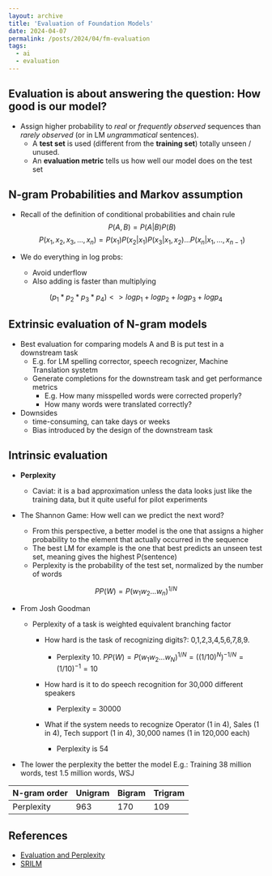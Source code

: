 ```yaml
---
layout: archive
title: 'Evaluation of Foundation Models'
date: 2024-04-07
permalink: /posts/2024/04/fm-evaluation
tags:
  - ai
  - evaluation
---
```


## Evaluation is about answering the question: How good is our model?
- Assign higher probability to *real* or *frequently observed* sequences than *rarely observed* (or in LM *ungrammatical* sentences).
  - A **test set** is used (different from the **training set**) totally unseen / unused.
  - An **evaluation metric** tells us how well our model does on the test set

## N-gram Probabilities and Markov assumption
- Recall of the definition of conditional probabilities and chain rule
$$P(A,B) = P(A|B) P(B)$$
$$P(x_1,x_2,x_3,...,x_n) = P(x_1)P(x_2|x_1)P(x_3|x_1,x_2)...P(x_n|x_1,...,x_{n-1})$$

- We do everything in log probs:
  - Avoid underflow
  - Also adding is faster than multiplying 

$$(p_1 * p_2 * p_3 * p_4) <> log p_1 + log p_2 + log p_3 + log p_4$$

## Extrinsic evaluation of N-gram models
- Best evaluation for comparing models A and B is put test in a downstream task
  - E.g. for LM spelling corrector, speech recognizer, Machine Translation systetm
  - Generate completions for the downstream task and get performance metrics
    - E.g. How many misspelled words were corrected properly?
    - How many words were translated correctly?
- Downsides
  - time-consuming, can take days or weeks
  - Bias introduced by the design of the downstream task

## Intrinsic evaluation
- **Perplexity**
  - Caviat: it is a bad approximation unless the data looks just like the training data, but it quite useful for pilot experiments

- The Shannon Game: How well can we predict the next word?
  - From this perspective, a better model is the one that assigns a higher probability to the element that actually occurred in the sequence
  - The best LM for example is the one that best predicts an unseen test set, meaning gives the highest P(sentence)
  - Perplexity is the probability of the test set, normalized by the number of words

$$PP(W) = P(w_1w_2...w_n)^{1/N}$$

- From Josh Goodman
  - Perplexity of a task is weighted equivalent branching factor
    - How hard is the task of recognizing digits?: 0,1,2,3,4,5,6,7,8,9.
      - Perplexity 10. $PP(W) = P(w_1w_2...w_N)^{1/N} = ((1/10)^N)^{-1/N} = (1/10)^{-1} = 10$

    - How hard is it to do speech recognition for 30,000 different speakers
      - Perplexity = 30000

    - What if the system needs to recognize Operator (1 in 4), Sales (1 in 4), Tech support (1 in 4), 30,000 names (1 in 120,000 each)
      - Perplexity is 54

- The lower the perplexity the better the model
E.g.: Training 38 million words, test 1.5 million words, WSJ

| N-gram order | Unigram |Bigram | Trigram |
|--------------|---------|-------|---------|
| Perplexity   |    963  |   170 |   109   |
  

## References
- [Evaluation and Perplexity](https://www.youtube.com/watch?v=BAN3NB_SNHY&t=55s)
- [SRILM](https://www.speech.sri.com/projects/srilm/)